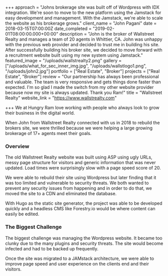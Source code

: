 +++
approach = "Johns brokerage site was built off of Wordpress with IDX integration. We're soon to move to the new platform using the Jamstack for easy development and management. With the Jamstack, we're able to scale the website as his brokerage grows."
client_name = "John Pagani"
date = 2018-03-15T07:00:00Z
date_completed = "2019-02-01T08:00:00.000+00:00"
description = "John is the broker of Wallstreet Realty and manages a team of 20 agents in Whittier, CA. John was unhappy with the previous web provider and decided to trust me in building his site. After successfully building his broker site, we decided to move forward with a recruitment website built using my new system using Jamstack."
featured_image = "/uploads/wallstrealty2.png"
gallery = ["/uploads/what_for_sec_inner_img.jpg", "/uploads/wallstlogo1.png", "/uploads/john2.jpg"]
portfolio = ["Real Estate", "Broker"]
projects = ["Real Estate", "Broker"]
review = "Our partnership has always been professional and valuable. The team is very responsive and gets things done faster than expected. I'm so glad I made the switch from my other website provider because now my site is always updated. Thank you Ram!"
title = "Wallstreet Realty"
website_link = "https://www.wallstrealty.com"

+++
We at Hungry Ram love working with people who always look to grow their business in the digital world.

When John from Wallstreet Realty connected with us in 2018 to rebuild the brokers site, we were thrilled because we were helping a large growing brokerage of 17+ agents meet their goals.

### Overview

The old Wallstreet Realty website was built using ASP using ugly URLs, messy page structure for visitors and generic information that was never updated. Load times were surprisingly slow with a page speed score of 20.

We were able to rebuild their site using Wordpress but later finding that it was too limited and vulnerable to security threats. We both wanted to prevent any security issues from happening and in order to do that, we moved the site to a CDN and eliminated the database.

With Hugo as the static site generator, the project was able to be developed quickly and a headless CMS like Forestry.io would be where content can easily be edited.

### The Biggest Challenge

The biggest challenge was managing the Wordpress website. It became too clunky due to the many plugins and security threats. The site would become infected and had to be backed up frequently.

Once the site was migrated to a JAMstack architecture, we were able to improve page speed and user experience on the clients end and their visitors.